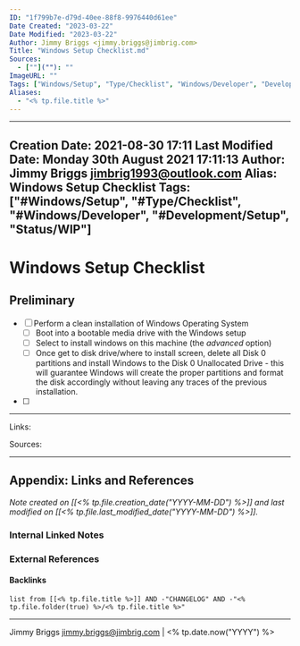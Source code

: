 ```yaml
---
ID: "1f799b7e-d79d-40ee-88f8-9976440d61ee"
Date Created: "2023-03-22"
Date Modified: "2023-03-22"
Author: Jimmy Briggs <jimmy.briggs@jimbrig.com>
Title: "Windows Setup Checklist.md"
Sources: 
  - [""](""): ""
ImageURL: ""
Tags: ["Windows/Setup", "Type/Checklist", "Windows/Developer", "Development/Setup"]
Aliases:
  - "<% tp.file.title %>"
---
```


---
Creation Date: 2021-08-30 17:11
Last Modified Date: Monday 30th August 2021 17:11:13
Author: Jimmy Briggs <jimbrig1993@outlook.com>
Alias: Windows Setup Checklist
Tags: ["#Windows/Setup", "#Type/Checklist", "#Windows/Developer", "#Development/Setup", "Status/WIP"]
---

# Windows Setup Checklist

## Preliminary

- [ ] Perform a clean installation of Windows Operating System
	- [ ] Boot into a bootable media drive with the Windows setup
	- [ ] Select to install windows on this machine (the *advanced* option)
	- [ ] Once get to disk drive/where to install screen, delete all Disk 0 partitions and install Windows to the Disk 0 Unallocated Drive - this will guarantee Windows will create the proper partitions and format the disk accordingly without leaving any traces of the previous installation.

- [ ] 

***

Links: 

Sources:



***

## Appendix: Links and References

*Note created on [[<% tp.file.creation_date("YYYY-MM-DD") %>]] and last modified on [[<% tp.file.last_modified_date("YYYY-MM-DD") %>]].*

### Internal Linked Notes

### External References

#### Backlinks

```dataview
list from [[<% tp.file.title %>]] AND -"CHANGELOG" AND -"<% tp.file.folder(true) %>/<% tp.file.title %>"
```


***

Jimmy Briggs <jimmy.briggs@jimbrig.com> | <% tp.date.now("YYYY") %>